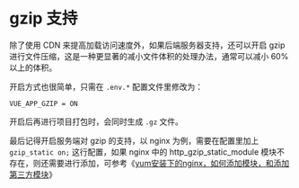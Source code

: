 # gzip 支持

除了使用 CDN 来提高加载访问速度外，如果后端服务器支持，还可以开启 gzip 进行文件压缩，这是一种更显著的减小文件体积的处理办法，通常可以减小 60% 以上的体积。

开启方式也很简单，只需在 `.env.*` 配置文件里修改为：

```
VUE_APP_GZIP = ON
```

开启后再进行项目打包时，会同时生成 `.gz` 文件。

最后记得开启服务端对 gzip 的支持，以 nginx 为例，需要在配置里加上 `gzip_static on;` 这行配置，如果 nginx 中的 http_gzip_static_module 模块不存在，则还需要进行添加，可参考《[yum安装下的nginx，如何添加模块，和添加第三方模块](https://www.cnblogs.com/caicaizi/p/10241700.html)》